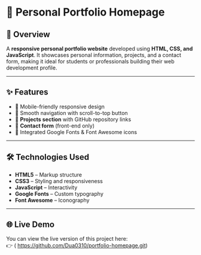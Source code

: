 # 💼 Personal Portfolio Homepage

## 📌 Overview
A **responsive personal portfolio website** developed using **HTML, CSS, and JavaScript**. It showcases personal information, projects, and a contact form, making it ideal for students or professionals building their web development profile.

---

## ✨ Features
- 🔹 Mobile-friendly responsive design  
- 🔹 Smooth navigation with scroll-to-top button  
- 🔹 **Projects section** with GitHub repository links  
- 🔹 **Contact form** (front-end only)  
- 🔹 Integrated Google Fonts & Font Awesome icons  

---

## 🛠️ Technologies Used
- **HTML5** – Markup structure  
- **CSS3** – Styling and responsiveness  
- **JavaScript** – Interactivity  
- **Google Fonts** – Custom typography  
- **Font Awesome** – Iconography  

---

## 🌐 Live Demo
You can view the live version of this project here:  
👉 ( https://github.com/Dua0310/portfolio-homepage.git)



